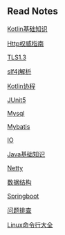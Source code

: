 ## Read Notes

[Kotlin基础知识](KotlinBasic.md)
<br>

[Http权威指南](HTTPTheDefinitiveGuide.md)
<br>

[TLS1.3](TLS1_3.md)
<br>

[slf4j解析](Logging.md)
<br>

[Kotlin协程](Coroutine.md)
<br>

[JUnit5](JUnit5.md)
<br>

[Mysql](Mysql.md)
<br>

[Mybatis](Mybatis.md)
<br>

[IO](IO.md)
<br>

[Java基础知识](JavaBasic.md)
<br>

[Netty](Netty.md)
<br>

[数据结构](DataStructure.md)
<br>

[Springboot](Springboot.md)
<br>

[问题排查](TroubleShoot.md)
<br>

[Linux命令行大全](LinuxCommandLine.md)
<br>
